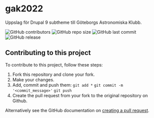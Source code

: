 # gak2022
Uppslag för Drupal 9 subtheme till Göteborgs Astronomiska Klubb.

![GitHub contributors](https://img.shields.io/github/contributors/tcstenungsund/gak2022)
![GitHub repo size](https://img.shields.io/github/repo-size/tcstenungsund/gak2022)
![GitHub last commit](https://img.shields.io/github/last-commit/tcstenungsund/gak2022)
![GitHub release](https://img.shields.io/github/v/release/tcstenungsund/gak2022)

## Contributing to this project
To contribute to this project, follow these steps:

1. Fork this repository and clone your fork.
2. Make your changes.
3. Add, commit and push them: `git add *` `git commit -m '<commit_message>'` `git push`
4. Create the pull request from your fork to the original repository on Github.

Alternatively see the GitHub documentation on [creating a pull request](https://help.github.com/en/github/collaborating-with-issues-and-pull-requests/creating-a-pull-request).
